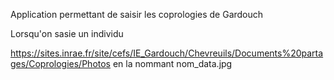 Application permettant de saisir les coprologies de Gardouch

Lorsqu'on sasie un individu

https://sites.inrae.fr/site/cefs/IE_Gardouch/Chevreuils/Documents%20partages/Coprologies/Photos
en la nommant nom_data.jpg
